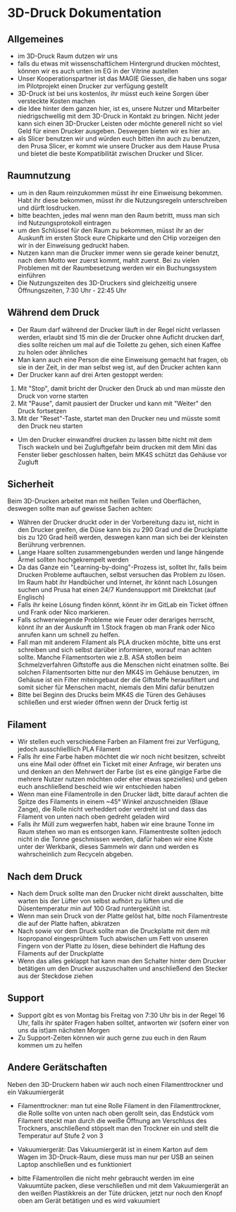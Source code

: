 # 3D-Druck Dokumentation

## Allgemeines
- im 3D-Druck Raum dutzen wir uns
- falls du etwas mit wissenschaftlichem Hintergrund drucken möchtest, können wir es auch unten im EG in der Vitrine austellen
- Unser Kooperationspartner ist das MAGIE Giessen, die haben uns sogar
im Pilotprojekt einen Drucker zur verfügung gestellt
- 3D-Druck ist bei uns kostenlos, ihr müsst euch keine Sorgen
über versteckte Kosten machen
- die Idee hinter dem ganzen hier, ist es, unsere Nutzer und Mitarbeiter
niedrigschwellig mit dem 3D-Druck in Kontakt zu bringen. Nicht jeder
kann sich einen 3D-Drucker Leisten oder möchte generell nicht so 
viel Geld für einen Drucker ausgeben. Deswegen bieten wir es hier an.
- als Slicer benutzen wir und würden euch bitten ihn auch zu benutzen,
den Prusa Slicer, er kommt wie unsere Drucker aus dem Hause Prusa
und bietet die beste Kompatibilität zwischen Drucker und Slicer.

## Raumnutzung
- um in den Raum reinzukommen müsst ihr eine Einweisung bekommen. Habt ihr diese bekommen, müsst ihr die Nutzungsregeln unterschreiben und dürft losdrucken.
- bitte beachten, jedes mal wenn man den Raum betritt, muss man sich
ind Nutzungsprotokoll eintragen
- um den Schlüssel für den Raum zu bekommen, müsst ihr an der Auskunft
im ersten Stock eure Chipkarte und den CHip vorzeigen den wir in der Einweisung gedruckt haben.
- Nutzen kann man die Drucker immer wenn sie gerade keiner benutzt, nach dem Motto wer zuerst kommt, mahlt zuerst.
Bei zu vielen Problemen mit der Raumbesetzung werden wir ein 
Buchungssystem einführen
- Die Nutzungszeiten des 3D-Druckers sind gleichzeitig unsere Öffnungszeiten, 7:30 Uhr - 22:45 Uhr

## Während dem Druck
- Der Raum darf während der Drucker läuft in der Regel nicht verlassen werden, erlaubt sind 15 min die der Drucker ohne Auficht drucken darf, dies sollte reichen um mal auf die Toilette zu gehen, sich einen Kaffee zu holen oder ähnliches
- Man kann auch eine Person die eine Einweisung gemacht hat fragen, ob sie in der Zeit, in der man selbst weg ist,
auf den Drucker achten kann 
- Der Drucker kann auf drei Arten gestoppt werden: 
1. Mit "Stop", damit bricht der Drucker den Druck ab und man müsste den Druck von vorne starten
2. Mit "Pause", damit pausiert der Drucker und kann mit "Weiter" den Druck fortsetzen
3. Mit der "Reset"-Taste, startet man den Drucker neu und müsste somit den Druck neu starten
- Um den Drucker einwandfrei drucken zu lassen bitte nicht mit dem Tisch wackeln und bei Zugluftgefahr
beim drucken mit dem Mini das Fenster lieber geschlossen halten, beim MK4S schützt das Gehäuse vor Zugluft

## Sicherheit
Beim 3D-Drucken arbeitet man mit heißen Teilen und Oberflächen, deswegen sollte man auf gewisse Sachen achten:

- Währen der Drucker druckt oder in der Vorbereitung dazu ist, nicht in den Drucker greifen, die Düse kann bis zu 
290 Grad und die Druckplatte bis zu 120 Grad heiß werden, deswegen kann man sich bei der kleinsten Berührung verbrennen.
- Lange Haare sollten zusammengebunden werden und lange hängende Ärmel sollten hochgekrempelt werden
- Da das Ganze ein "Learning-by-doing"-Prozess ist, solltet Ihr, falls beim Drucken Probleme auftauchen, 
selbst versuchen das Problem zu lösen. Im Raum habt ihr Handbücher und Internet, ihr könnt nach Lösungen suchen
und Prusa hat einen 24/7 Kundensupport mit Direktchat (auf Englisch)
- Falls ihr keine Lösung finden könnt, könnt ihr im GitLab ein Ticket öffnen und Frank oder Nico markieren.
- Falls schwerwiegende Probleme wie Feuer oder derariges herrscht, könnt ihr an der Auskunft im 1.Stock fragen ob man 
Frank oder Nico anrufen kann um schnell zu helfen.
- Fall man mit anderem Filament als PLA drucken möchte, bitte uns erst schreiben und sich selbst darüber informieren,
worauf man achten sollte. Manche Filamentsorten wie z.B. ASA stoßen beim Schmelzverfahren Giftstoffe aus
die Menschen nicht einatmen sollte. Bei solchen Filamentsorten bitte nur den MK4S im Gehäuse benutzen, im Gehäuse
ist ein Filter miteingebaut der die Giftstoffe herausfiltert und somit sicher für Menschen macht, niemals den Mini dafür benutzen
- Bitte bei Beginn des Drucks beim MK4S die Türen des Gehäuses schließen und erst wieder öffnen wenn der Druck fertig ist

## Filament
- Wir stellen euch verschiedene Farben an Filament frei zur Verfügung, jedoch ausschließlich PLA Filament
- Falls ihr eine Farbe haben möchtet die wir noch nicht besitzen, schreibt uns eine Mail oder öffnet ein Ticket mit einer Anfrage, wir beraten uns und denken an den Mehrwert der Farbe (ist es eine gängige Farbe die mehrere Nutzer nutzen möchten oder eher etwas spezielles) und geben euch anschließend bescheid wie wir entschieden haben
- Wenn man eine Filamentrolle in den Drucker lädt, bitte darauf achten die Spitze des Filaments in einem ~45° Winkel anzuschneiden (Blaue Zange), die Rolle nicht verheddert oder verdreht ist und dass das Filament von unten nach oben gedreht geladen wird
- Falls ihr Müll zum wegwerfen habt, haben wir eine braune Tonne im Raum stehen wo man es entsorgen kann. Filamentreste sollten jedoch nicht in die Tonne geschmissen werden, dafür haben wir eine Kiste unter der Werkbank, dieses Sammeln wir dann und werden es wahrscheinlich zum Recyceln abgeben.

## Nach dem Druck
- Nach dem Druck sollte man den Drucker nicht direkt ausschalten, bitte warten bis der Lüfter von selbst aufhört zu lüften und die Düsentemperatur min auf 100 Grad runtergekühlt ist.
- Wenn man sein Druck von der Platte gelöst hat, bitte noch Filamentreste die auf der Platte haften, abkratzen
- Nach sowie vor dem Druck sollte man die Druckplatte mit dem mit Isopropanol eingesprühtem Tuch abwischen um Fett von unseren Fingern von der Platte zu lösen, diese behindert die Haftung des Filaments auf der Druckplatte
- Wenn das alles geklappt hat kann man den Schalter hinter dem Drucker betätigen um den Drucker auszuschalten und anschließend den Stecker aus der 
Steckdose ziehen

## Support
- Support gibt es von Montag bis Freitag von 7:30 Uhr bis in der Regel 16 Uhr, falls ihr später Fragen haben solltet, antworten wir (sofern einer von uns da ist)am nächsten Morgen
- Zu Support-Zeiten können wir auch gerne zuu euch in den Raum kommen um zu helfen

## Andere Gerätschaften
Neben den 3D-Druckern haben wir auch noch einen Filamenttrockner und ein Vakuumiergerät

- Filamenttrockner: man tut eine Rolle Filament in den Filamenttrockner, die Rolle sollte von unten nach oben gerollt sein,
das Endstück vom Filament steckt man durch die weiße Öffnung am Verschluss des Trockners,
anschließend stöpselt man den Trockner ein und stellt die Temperatur auf Stufe 2 von 3

- Vakuumiergerät: Das Vakuumiergerät ist in einem Karton auf dem Wagen im 3D-Druck-Raum, 
diese muss man nur per USB an seinen Laptop anschließen und es funktioniert
- bitte Filamentrollen die nicht mehr gebraucht werden im eine Vakuumtüte packen, diese verschließen und mit dem Vakuumiergerät an den weißen Plastikkreis an der Tüte drücken, jetzt nur noch den Knopf oben am Gerät betätigen und es wird vakuumiert